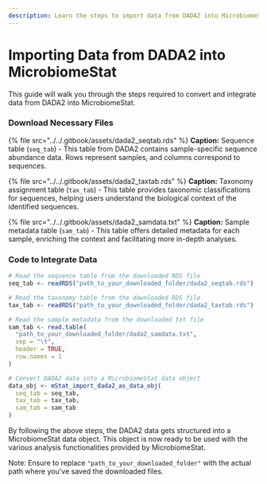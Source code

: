 ```yaml
---
description: Learn the steps to import data from DADA2 into MicrobiomeStat's data structure.
---
```


# Importing Data from DADA2 into MicrobiomeStat

This guide will walk you through the steps required to convert and integrate data from DADA2 into MicrobiomeStat.

### Download Necessary Files

{% file src="../../.gitbook/assets/dada2_seqtab.rds" %}
**Caption:** Sequence table (`seq_tab`) - This table from DADA2 contains sample-specific sequence abundance data. Rows represent samples, and columns correspond to sequences.

{% file src="../../.gitbook/assets/dada2_taxtab.rds" %}
**Caption:** Taxonomy assignment table (`tax_tab`) - This table provides taxonomic classifications for sequences, helping users understand the biological context of the identified sequences.

{% file src="../../.gitbook/assets/dada2_samdata.txt" %}
**Caption:** Sample metadata table (`sam_tab`) - This table offers detailed metadata for each sample, enriching the context and facilitating more in-depth analyses.

### Code to Integrate Data

```r
# Read the sequence table from the downloaded RDS file
seq_tab <- readRDS("path_to_your_downloaded_folder/dada2_seqtab.rds")

# Read the taxonomy table from the downloaded RDS file
tax_tab <- readRDS("path_to_your_downloaded_folder/dada2_taxtab.rds")

# Read the sample metadata from the downloaded txt file
sam_tab <- read.table(
  "path_to_your_downloaded_folder/dada2_samdata.txt",
  sep = "\t",
  header = TRUE,
  row.names = 1
)

# Convert DADA2 data into a MicrobiomeStat data object
data_obj <- mStat_import_dada2_as_data_obj(
  seq_tab = seq_tab,
  tax_tab = tax_tab,
  sam_tab = sam_tab
)
```

By following the above steps, the DADA2 data gets structured into a MicrobiomeStat data object. This object is now ready to be used with the various analysis functionalities provided by MicrobiomeStat.

Note: Ensure to replace `"path_to_your_downloaded_folder"` with the actual path where you've saved the downloaded files.